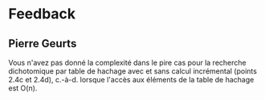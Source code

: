 # Feedback

## Pierre Geurts

Vous n'avez pas donné la complexité dans le pire cas pour la recherche dichotomique par table de hachage avec et sans calcul incrémental (points 2.4c et 2.4d), c.-à-d. lorsque l'accès aux éléments de la table de hachage est O(n).

